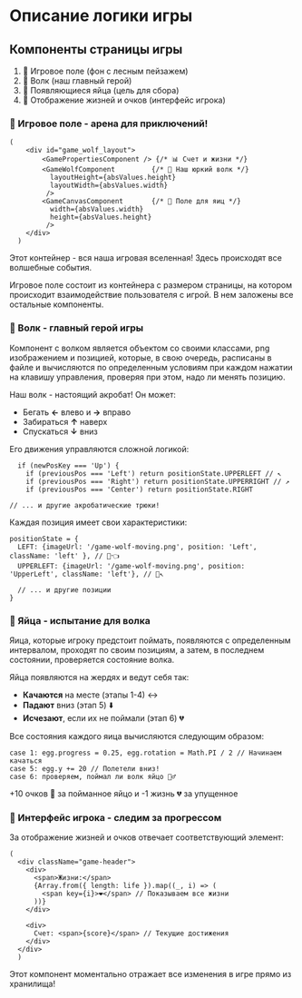# Описание логики игры

## Компоненты страницы игры

1) 🌄 Игровое поле (фон с лесным пейзажем)
2) 🐺 Волк (наш главный герой)
3) 🥚 Появляющиеся яйца (цель для сбора)
4) 💖 Отображение жизней и очков (интерфейс игрока)

### 🌳 Игровое поле - арена для приключений!

```
(
    <div id="game_wolf_layout">
        <GamePropertiesComponent /> {/* 📊 Счет и жизни */}
        <GameWolfComponent         {/* 🐺 Наш юркий волк */}
          layoutHeight={absValues.height}
          layoutWidth={absValues.width}
         />
        <GameCanvasComponent       {/* 🎯 Поле для яиц */}
          width={absValues.width} 
          height={absValues.height} 
         />
    </div>
  )
```
Этот контейнер - вся наша игровая вселенная! Здесь происходят все волшебные события.

Игровое поле состоит из контейнера с размером страницы, на котором происходит взаимодействие пользователя с игрой. В нем заложены все остальные компоненты.

### 🐺 Волк - главный герой игры

Компонент с волком является объектом со своими классами, png изображением и позицией, которые, в свою очередь, расписаны в файле и вычисляются по определенным условиям при каждом нажатии на клавишу управления, проверяя при этом, надо ли менять позицию.

Наш волк - настоящий акробат! Он может:
* Бегать **←** влево и **→** вправо
* Забираться **↑** наверх
* Спускаться **↓** вниз

Его движения управляются сложной логикой:

```
  if (newPosKey === 'Up') {
    if (previousPos === 'Left') return positionState.UPPERLEFT // ↖️
    if (previousPos === 'Right') return positionState.UPPERRIGHT // ↗️
    if (previousPos === 'Center') return positionState.RIGHT

// ... и другие акробатические трюки!
```
Каждая позиция имеет свои характеристики:
```
positionState = {
  LEFT: {imageUrl: '/game-wolf-moving.png', position: 'Left', className: 'left' }, // 🐺👈
  UPPERLEFT: {imageUrl: '/game-wolf-moving.png', position: 'UpperLeft', className: 'left'}, // 🐺↖️

  // ... и другие позиции
}
```

### 🥚 Яйца - испытание для волка

Яица, которые игроку предстоит поймать, появляются с определенным интервалом, проходят по своим позициям, а затем, в последнем состоянии, проверяется состояние волка.

Яйца появляются на жердях и ведут себя так:
* **Качаются** на месте (этапы 1-4) ↔️
* **Падают** вниз (этап 5) ⬇️
* **Исчезают**, если их не поймали (этап 6) 💔

Все состояния каждого яица вычисляются следующим образом:
```
case 1: egg.progress = 0.25, egg.rotation = Math.PI / 2 // Начинаем качаться  
case 5: egg.y += 20 // Полетели вниз!  
case 6: проверяем, поймал ли волк яйцо 🕵️‍♂️

```
+10 очков 🎉 за пойманное яйцо и
-1 жизнь 💔 за упущенное

### 💖 Интерфейс игрока - следим за прогрессом

За отображение жизней и очков отвечает соответствующий элемент:
```
(
  <div className="game-header">
    <div>
      <span>Жизни:</span>
      {Array.from({ length: life }).map((_, i) => (
        <span key={i}>❤️</span> // Показываем все жизни
      ))}
    </div>
    
    <div>
      Счет: <span>{score}</span> // Текущие достижения
    </div>
  </div>
  )
```
Этот компонент моментально отражает все изменения в игре прямо из хранилища!


